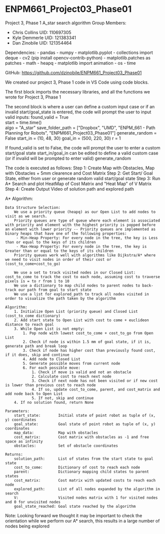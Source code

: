 # ENPM661_Project03_Phase01

Project 3, Phase 1 A_star search algorithm
Group Members:
 - Chris Collins   UID: 110697305
 - Kyle Demmerle   UID: 121383341
 - Dan Zinobile    UID: 121354464

Dependencies:
    - pandas
    - numpy
    - matplotlib.pyplot
    - collections import deque 
    - cv2   (pip install opencv-contrib-python)
    - matplotlib.patches as patches
    - math
    - heapq
    - matplotlib import animation
    - os
    - time


GitHub: https://github.com/dzinobile/ENPM661_Project03_Phase01

We created our project 3, Phase 1 code in VS Code using code blocks. 

The first block imports the necessary libraries, and all the functions we wrote for Project 3, Phase 1

The second block is where a user can define a custom input case or if an invalid start/goal_state is entered, the code will prompt the user to input valid inputs:
    found_valid = True   
    start       = time.time()  
    algo        = "A_star"
    save_folder_path = ["Dropbox", "UMD", "ENPM_661 - Path Planning for Robots", "ENPM661_Project03_Phase01"]
    generate_random = False
    start_in = (10, 48, 30)
    goal_in  = (500, 220, 30)
    r        = 1

If found_valid is set to False, the code will prompt the user to enter a custom start/goal state
start_in/goal_in can be edited to define a valid custom case (or if invalid will be prompted to enter valid)
generate_random 


The code is executed as follows:
    Step 1: Create Map with Obstacles, Map with Obstacles + 5mm clearence and Cost Matrix
    Step 2: Get Start/ Goal State, either from user or generate random valid start/goal state
    Step 3: Run A* Search and plot HeatMap of Cost Matrix and "Heat Map" of V Matrix
    Step 4: Create Output Video of solution path and explored path


A* Algorithm:

    Data Structure Selection:
        We use a priority queue (heapq) as our Open List to add nodes to visit as we search.
        Priority queues are type of queue where each element is associated with priority and element with the highest priority is popped before an element with lower priority -- Priority queues are implemented as binary heaps that have one of the following properties:
         - Min-Heap Property: For every node in the tree, the key is Less than or equal to the keys of its children
         - Max-Heap Property: For every node in the tree, the key is Greater than or equal to the keys of its children
        Priority queues work well with algorithms like Dijkstra/A* where we need to visit nodes in order of their cost or (cost_to_come+cost_to_go)

        We use a set to track visited nodes in our Closed List: cost_to_come to track the cost to each node, assuming cost to traverse pixels is = to r from 1 to 10
        We use a dictionary to map child nodes to parent nodes to back-track our path from goal to start state
        We use a list for explored_path to track all nodes visited in order to visualize the path taken by the algorithm

    Algorithm:
        1. Initialize Open List (priority queue) and Closed List (cost_to_come dictionary)
        2. Add start state to Open List with cost to come + euclideon distance to reach goal
        3. While Open List is not empty:
            1. Pop node with lowest cost_to_come + cost_to_go from Open List
            2. Check if node is within 1.5 mm of goal state, if it is, generate path and break loop
            3. Check if node has higher cost than previously found cost, if it does, skip and continue
            4. Add node to Closed List
            5. Generate possible moves from current node
            6. For each possible move:
                1. Check if move is valid and not an obstacle
                2. Calculate cost to reach next node
                3. Check if next node has not been visited or if new cost is lower than previous cost to reach node
                4. If so, update cost_to_come, parent, and cost_matrix and add node back to Open List
                5. If not, skip and continue
        4. If no solution found, return None

    Parameters:
        start_state:        Initial state of point robot as tuple of (x, y) coordinates
        goal_state:         Goal state of point robot as tuple of (x, y) coordinates
        map_data:           Map with obstacles
        cost_matrix:        Cost matrix with obstacles as -1 and free space as infinity
        obstacles:          Set of obstacle coordinates

    Returns:     
        solution_path:      List of states from the start state to goal state
        cost_to_come:       Dictionary of cost to reach each node
        parent:             Dictionary mapping child states to parent states
        cost_matrix:        Cost matrix with updated costs to reach each node
        explored_path:      List of all nodes expanded by the algorithm in search
        V:                  Visited nodes matrix with 1 for visited nodes and 0 for unvisited nodes
        goal_state_reached: Goal state reached by the algorithm


Note: Looking forward we thought it may be important to check the orientation while we perform our A* search, this results in a large number of nodes being explored
